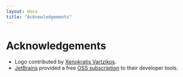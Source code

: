 ```yaml
---
layout: docs
title: "Acknowledgements"
---
```


# Acknowledgements

- Logo contributed by [Xenokratis Vartzikos](https://www.linkedin.com/in/xenokratis-vartzikos/).
- [JetBrains](https://www.jetbrains.com/) provided a free [OSS subscription](https://www.jetbrains.com/buy/opensource/) to their developer tools.